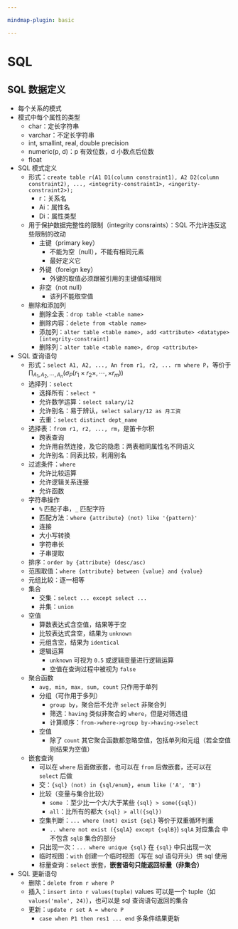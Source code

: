 ```yaml
---

mindmap-plugin: basic

---
```


# SQL

## SQL 数据定义

- 每个关系的模式
- 模式中每个属性的类型
	- char：定长字符串
	- varchar：不定长字符串
	- int, smallint, real, double precision
	- numeric(p, d)：p 有效位数，d 小数点后位数
	- float
- SQL 模式定义
	- 形式：`create table r(A1 D1(column constraint1), A2 D2(column constraint2), ..., <integrity-constraint1>, <ingerity-constraint2>);`
		- r：关系名
		- Ai：属性名
		- Di：属性类型
	- 用于保护数据完整性的限制（integrity consraints）：SQL 不允许违反这些限制的改动
		- 主键（primary key）
			- 不能为空（null），不能有相同元素
			- 最好定义它
		- 外键（foreign key）
			- 外键的取值必须跟被引用的主键值域相同
		- 非空（not null）
			- 该列不能取空值
	- 删除和添加列
		- 删除全表：`drop table <table name>`
		- 删除内容：`delete from <table name>`
		- 添加列：`alter table <table name>, add <attribute> <datatype> [integrity-constraint]`
		- 删除列：`alter table <table name>, drop <attribute>`
- SQL 查询语句
	- 形式：`select A1, A2, ..., An from r1, r2, ... rm where P`，等价于 $\prod_{A_1, A_2, \cdots, A_n}(\sigma_P(r_1\times r_2\times, \cdots,\times r_m))$
	- 选择列：`select`
		- 选择所有：`select *`
		- 允许数学运算：`select salary/12`
		- 允许别名：易于辨认，`select salary/12 as 月工资`
		- 去重：`select distinct dept_name`
	- 选择表：`from r1, r2, ..., rm`，是笛卡尔积
		- 跨表查询
		- 允许用自然连接，及它的隐患：两表相同属性名不同语义
		- 允许别名：同表比较，利用别名
	- 过滤条件：`where`
		- 允许比较运算
		- 允许逻辑关系连接
		- 允许函数
	- 字符串操作
		- `%` 匹配子串，`_` 匹配字符
		- 匹配方法：`where {attribute} (not) like '{pattern}'`
		- 连接
		- 大小写转换
		- 字符串长
		- 子串提取
	- 排序：`order by {attribute} (desc/asc)`
	- 范围取值：`where {attribute} between {value} and {value}`
	- 元组比较：逐一相等
	- 集合
		- 交集：`select ... except select ...`
		- 并集：`union`
	- 空值
		- 算数表达式含空值，结果等于空
		- 比较表达式含空，结果为 `unknown`
		- 元组含空，结果为 `identical`
		- 逻辑运算
			- `unknown` 可视为 `0.5` 或逻辑变量进行逻辑运算
			- 空值在查询过程中被视为 `false`
	- 聚合函数
		- `avg, min, max, sum, count` 只作用于单列
		- 分组（可作用于多列）
			- `group by`，聚合后不允许 `select` 非聚合列
			- 筛选：`having` 类似非聚合的 `where`，但是对筛选组
			- 计算顺序：`from->where->group by->having->select`
		- 空值
			- 除了 `count` 其它聚合函数都忽略空值，包括单列和元组（若全空值则结果为空值）
	- 嵌套查询
		- 可以在 `where` 后面做嵌套，也可以在 `from` 后做嵌套，还可以在 `select` 后做
		- 交：`{sql} (not) in {sql/enum}`，`enum like ('A', 'B')`
		- 比较（变量与集合比较）
			- `some` ：至少比一个大/大于某些 `{sql} > some({sql})`
			- `all`：比所有的都大 `{sql} > all({sql})`
		- 空集判断：`... where (not) exist {sql}` 等价于双重循环判重
			- `.. where not exist ({sqlA} except {sqlB}`) `sqlA` 对应集合 中不包含 `sqlB` 集合的部分
		- 只出现一次：`... where unique {sql}` 在 `{sql}` 中只出现一次
		- 临时视图：`with` 创建一个临时视图（写在 sql 语句开头）供 sql 使用
		- 标量查询：`select` 嵌套，**嵌套语句只能返回标量（非集合）**
- SQL 更新语句
	- 删除：`delete from r where P`
	- 插入：`insert into r values(tuple)` values 可以是一个 tuple（如 `values('male', 24)`），也可以是 sql 查询语句返回的集合
	- 更新：`update r set A = where P`
		- `case when P1 then res1 ... end` 多条件结果更新